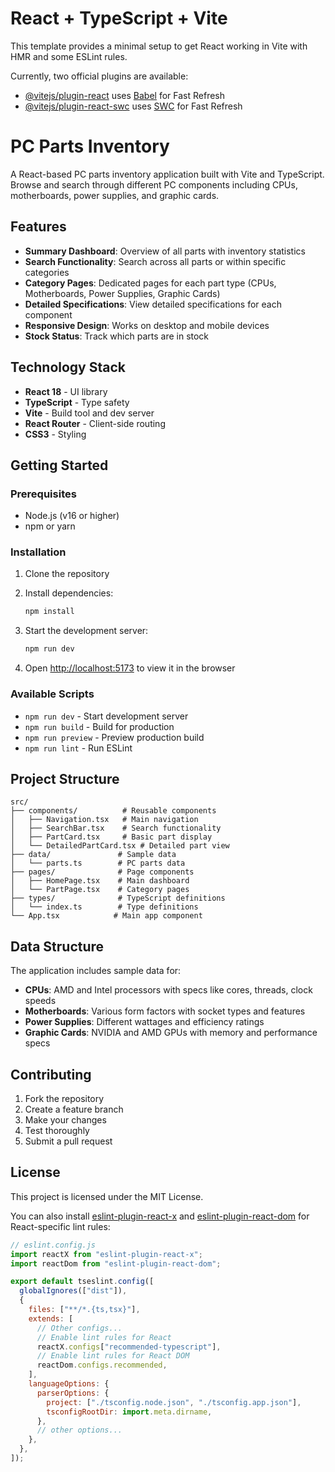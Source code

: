 # React + TypeScript + Vite

This template provides a minimal setup to get React working in Vite with HMR and some ESLint rules.

Currently, two official plugins are available:

- [@vitejs/plugin-react](https://github.com/vitejs/vite-plugin-react/blob/main/packages/plugin-react) uses [Babel](https://babeljs.io/) for Fast Refresh
- [@vitejs/plugin-react-swc](https://github.com/vitejs/vite-plugin-react/blob/main/packages/plugin-react-swc) uses [SWC](https://swc.rs/) for Fast Refresh

# PC Parts Inventory

A React-based PC parts inventory application built with Vite and TypeScript. Browse and search through different PC components including CPUs, motherboards, power supplies, and graphic cards.

## Features

- **Summary Dashboard**: Overview of all parts with inventory statistics
- **Search Functionality**: Search across all parts or within specific categories
- **Category Pages**: Dedicated pages for each part type (CPUs, Motherboards, Power Supplies, Graphic Cards)
- **Detailed Specifications**: View detailed specifications for each component
- **Responsive Design**: Works on desktop and mobile devices
- **Stock Status**: Track which parts are in stock

## Technology Stack

- **React 18** - UI library
- **TypeScript** - Type safety
- **Vite** - Build tool and dev server
- **React Router** - Client-side routing
- **CSS3** - Styling

## Getting Started

### Prerequisites

- Node.js (v16 or higher)
- npm or yarn

### Installation

1. Clone the repository
2. Install dependencies:

   ```bash
   npm install
   ```

3. Start the development server:

   ```bash
   npm run dev
   ```

4. Open [http://localhost:5173](http://localhost:5173) to view it in the browser

### Available Scripts

- `npm run dev` - Start development server
- `npm run build` - Build for production
- `npm run preview` - Preview production build
- `npm run lint` - Run ESLint

## Project Structure

```
src/
├── components/          # Reusable components
│   ├── Navigation.tsx   # Main navigation
│   ├── SearchBar.tsx    # Search functionality
│   ├── PartCard.tsx     # Basic part display
│   └── DetailedPartCard.tsx # Detailed part view
├── data/               # Sample data
│   └── parts.ts        # PC parts data
├── pages/              # Page components
│   ├── HomePage.tsx    # Main dashboard
│   └── PartPage.tsx    # Category pages
├── types/              # TypeScript definitions
│   └── index.ts        # Type definitions
└── App.tsx            # Main app component
```

## Data Structure

The application includes sample data for:

- **CPUs**: AMD and Intel processors with specs like cores, threads, clock speeds
- **Motherboards**: Various form factors with socket types and features
- **Power Supplies**: Different wattages and efficiency ratings
- **Graphic Cards**: NVIDIA and AMD GPUs with memory and performance specs

## Contributing

1. Fork the repository
2. Create a feature branch
3. Make your changes
4. Test thoroughly
5. Submit a pull request

## License

This project is licensed under the MIT License.

You can also install [eslint-plugin-react-x](https://github.com/Rel1cx/eslint-react/tree/main/packages/plugins/eslint-plugin-react-x) and [eslint-plugin-react-dom](https://github.com/Rel1cx/eslint-react/tree/main/packages/plugins/eslint-plugin-react-dom) for React-specific lint rules:

```js
// eslint.config.js
import reactX from "eslint-plugin-react-x";
import reactDom from "eslint-plugin-react-dom";

export default tseslint.config([
  globalIgnores(["dist"]),
  {
    files: ["**/*.{ts,tsx}"],
    extends: [
      // Other configs...
      // Enable lint rules for React
      reactX.configs["recommended-typescript"],
      // Enable lint rules for React DOM
      reactDom.configs.recommended,
    ],
    languageOptions: {
      parserOptions: {
        project: ["./tsconfig.node.json", "./tsconfig.app.json"],
        tsconfigRootDir: import.meta.dirname,
      },
      // other options...
    },
  },
]);
```

